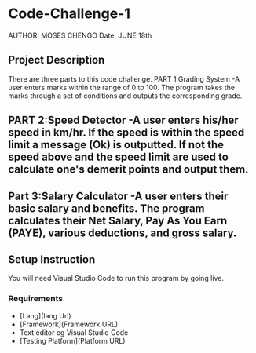 # Code-Challenge-1
AUTHOR: MOSES CHENGO Date: JUNE 18th

## Project Description
There are three parts to this code challenge. PART 1:Grading System -A user enters marks within the range of 0 to 100. The program takes the marks through a set of conditions and outputs the corresponding grade.

## PART 2:Speed Detector -A user enters his/her speed in km/hr. If the speed is within the speed limit a message (Ok) is outputted. If not the speed above and the speed limit are used to calculate one's demerit points and output them.

## Part 3:Salary Calculator -A user enters their basic salary and benefits. The program calculates their Net Salary, Pay As You Earn (PAYE), various deductions, and gross salary.

## Setup Instruction
You will need Visual Studio Code to run this program by going live.

### Requirements
- [Lang](lang Url)
- [Framework](Framework URL)
- Text editor eg Visual Studio Code
- [Testing Platform](Platform URL)

